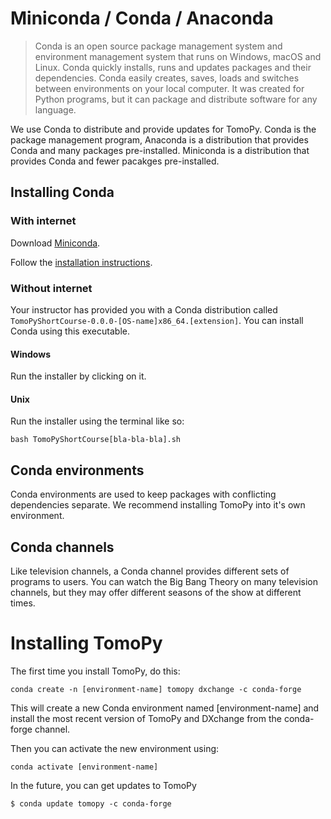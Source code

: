 # Miniconda / Conda / Anaconda

> Conda is an open source package management system and environment management system that runs on Windows, macOS and Linux. Conda quickly installs, runs and updates packages and their dependencies. Conda easily creates, saves, loads and switches between environments on your local computer. It was created for Python programs, but it can package and distribute software for any language.

We use Conda to distribute and provide updates for TomoPy. Conda is the package management program, Anaconda is a distribution that provides Conda and many packages pre-installed. Miniconda is a distribution that provides Conda and fewer pacakges pre-installed.

## Installing Conda

### With internet
Download [Miniconda](https://docs.conda.io/en/latest/miniconda.html).

Follow the [installation instructions](https://conda.io/projects/conda/en/latest/user-guide/install/index.html).

### Without internet
Your instructor has provided you with a Conda distribution called `TomoPyShortCourse-0.0.0-[OS-name]x86_64.[extension]`. You can install Conda using this executable.

#### Windows
Run the installer by clicking on it.

#### Unix
Run the installer using the terminal like so:
<!---
Calling bash directly means you don't need to change exec permissions on the file.
--->
```
bash TomoPyShortCourse[bla-bla-bla].sh
```

<!--- INSTRUCTOR ACTIVITY
Live demonstrate the installer on your own machine.
--->

## Conda environments
Conda environments are used to keep packages with conflicting dependencies separate. We recommend installing TomoPy into it's own environment.

## Conda channels
Like television channels, a Conda channel provides different sets of programs to users. You can watch the Big Bang Theory on many television channels, but they may offer different seasons of the show at different times.

# Installing TomoPy
The first time you install TomoPy, do this:

```
conda create -n [environment-name] tomopy dxchange -c conda-forge
```

This will create a new Conda environment named [environment-name] and install the most recent version of TomoPy and DXchange from the conda-forge channel.

Then you can activate the new environment using:

```
conda activate [environment-name]
```

In the future, you can get updates to TomoPy

```
$ conda update tomopy -c conda-forge
```
